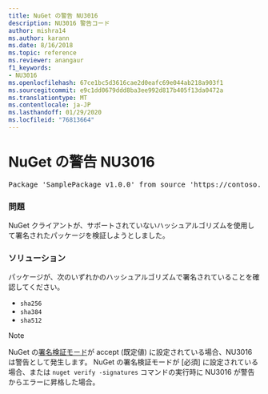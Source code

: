 ```yaml
---
title: NuGet の警告 NU3016
description: NU3016 警告コード
author: mishra14
ms.author: karann
ms.date: 8/16/2018
ms.topic: reference
ms.reviewer: anangaur
f1_keywords:
- NU3016
ms.openlocfilehash: 67ce1bc5d3616cae2d0eafc69e044ab218a903f1
ms.sourcegitcommit: e9c1dd0679ddd8ba3ee992d817b405f13da0472a
ms.translationtype: MT
ms.contentlocale: ja-JP
ms.lasthandoff: 01/29/2020
ms.locfileid: "76813664"
---
```

# <a name="nuget-warning-nu3016"></a>NuGet の警告 NU3016

<pre>Package 'SamplePackage v1.0.0' from source 'https://contoso.com/index.json': The package hash uses an unsupported hash algorithm.</pre>

### <a name="issue"></a>問題

NuGet クライアントが、サポートされていないハッシュアルゴリズムを使用して署名されたパッケージを検証しようとしました。


### <a name="solution"></a>ソリューション

パッケージが、次のいずれかのハッシュアルゴリズムで署名されていることを確認してください。 
* `sha256`
* `sha384`
* `sha512`


> [!Note]
> NuGet の[署名検証モード](../../consume-packages/installing-signed-packages.md#configure-package-signature-requirements)が accept (既定値) に設定されている場合、NU3016 は警告として発生します。 NuGet の署名検証モードが [必須] に設定されている場合、または `nuget verify -signatures` コマンドの実行時に NU3016 が警告からエラーに昇格した場合。 
